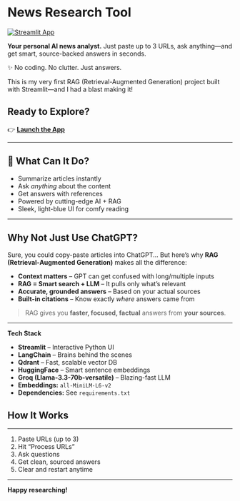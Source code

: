 

# **News Research Tool**

[![Streamlit App](https://img.shields.io/badge/Live%20App-Streamlit-blue?logo=streamlit)](https://news-research-tool-app.streamlit.app/)

**Your personal AI news analyst.**
Just paste up to 3 URLs, ask anything—and get smart, source-backed answers in seconds.

✨ No coding. No clutter. Just answers.

This is my very first RAG (Retrieval-Augmented Generation) project built with Streamlit—and I had a blast making it!

##  Ready to Explore?

👉 [**Launch the App**](https://news-research-tool-app.streamlit.app/)

---

## **🚀 What Can It Do?**

* Summarize articles instantly
* Ask *anything* about the content
* Get answers with references
* Powered by cutting-edge AI + RAG
* Sleek, light-blue UI for comfy reading

---

##  Why Not Just Use ChatGPT?

Sure, you could copy-paste articles into ChatGPT...
But here’s why **RAG (Retrieval-Augmented Generation)** makes all the difference:

*  **Context matters** – GPT can get confused with long/multiple inputs
*  **RAG = Smart search + LLM** – It pulls only what’s relevant
*  **Accurate, grounded answers** – Based on your actual sources
*  **Built-in citations** – Know exactly *where* answers came from

>  RAG gives you **faster, focused, factual** answers from **your sources**.

---

 **Tech Stack**

* **Streamlit** – Interactive Python UI  
* **LangChain** – Brains behind the scenes  
* **Qdrant** – Fast, scalable vector DB  
* **HuggingFace** – Smart sentence embeddings  
* **Groq (Llama-3.3-70b-versatile)** – Blazing-fast LLM  
* **Embeddings:** `all-MiniLM-L6-v2`  
* **Dependencies:** See `requirements.txt`
##  **How It Works**
---
1.  Paste URLs (up to 3)
2.  Hit “Process URLs”
3.  Ask questions
4.  Get clean, sourced answers
5.  Clear and restart anytime

---

**Happy researching!** 


